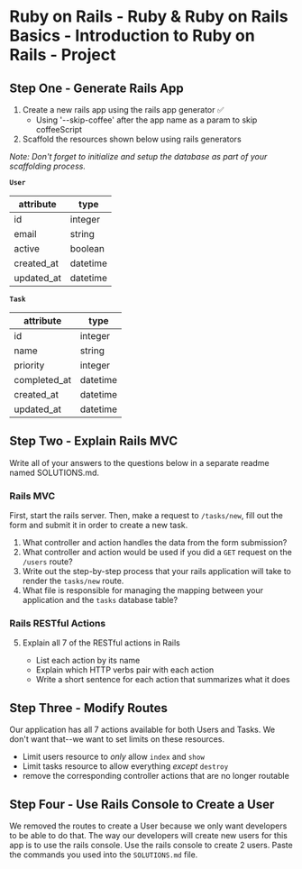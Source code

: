 # Ruby on Rails - Ruby & Ruby on Rails Basics - Introduction to Ruby on Rails - Project

## Step One - Generate Rails App

1. Create a new rails app using the rails app generator ✅
   - Using '--skip-coffee' after the app name as a param to skip coffeeScript
2. Scaffold the resources shown below using rails generators

_Note: Don't forget to initialize and setup the database as part of your scaffolding process._

**`User`**

| attribute  | type     |
| ---------- | -------- |
| id         | integer  |
| email      | string   |
| active     | boolean  |
| created_at | datetime |
| updated_at | datetime |

**`Task`**

| attribute    | type     |
| ------------ | -------- |
| id           | integer  |
| name         | string   |
| priority     | integer  |
| completed_at | datetime |
| created_at   | datetime |
| updated_at   | datetime |

## Step Two - Explain Rails MVC

Write all of your answers to the questions below in a separate readme named SOLUTIONS.md.

### Rails MVC

First, start the rails server. Then, make a request to `/tasks/new`, fill out the form and submit it in order to create a new task.

1. What controller and action handles the data from the form submission?
2. What controller and action would be used if you did a `GET` request on the `/users` route?
3. Write out the step-by-step process that your rails application will take to render the `tasks/new` route.
4. What file is responsible for managing the mapping between your application and the `tasks` database table?

### Rails RESTful Actions

5. Explain all 7 of the RESTful actions in Rails

   - List each action by its name
   - Explain which HTTP verbs pair with each action
   - Write a short sentence for each action that summarizes what it does

## Step Three - Modify Routes

Our application has all 7 actions available for both Users and Tasks. We don't want that--we want to set limits on these resources.

- Limit users resource to _only_ allow `index` and `show`
- Limit tasks resource to allow everything _except_ `destroy`
- remove the corresponding controller actions that are no longer routable

## Step Four - Use Rails Console to Create a User

We removed the routes to create a User because we only want developers to be able to do that. The way our developers will create new users for this app is to use the rails console. Use the rails console to create 2 users. Paste the commands you used into the `SOLUTIONS.md` file.
